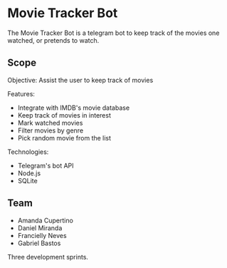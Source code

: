 # Movie Tracker Bot

The Movie Tracker Bot is a telegram bot to keep track of the movies one watched, or
pretends to watch.

## Scope

Objective: Assist the user to keep track of movies

Features:
* Integrate with IMDB's movie database
* Keep track of movies in interest
* Mark watched movies
* Filter movies by genre
* Pick random movie from the list

Technologies:
* Telegram's bot API
* Node.js
* SQLite

## Team

- Amanda Cupertino
- Daniel Miranda
- Francielly Neves
- Gabriel Bastos

Three development sprints.
